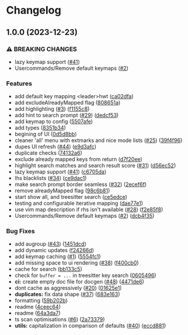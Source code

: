 # Changelog

## 1.0.0 (2023-12-23)


### ⚠ BREAKING CHANGES

* lazy keymap support ([#41](https://github.com/tris203/hawtkeys.nvim/issues/41))
* Usercommands/Remove default keymaps ([#2](https://github.com/tris203/hawtkeys.nvim/issues/2))

### Features

* add default key mapping &lt;leader&gt;hwt ([ca02dfa](https://github.com/tris203/hawtkeys.nvim/commit/ca02dfa9984efad622af79ced05045adc7f71223))
* add excludeAlreadyMapped flag ([808651a](https://github.com/tris203/hawtkeys.nvim/commit/808651a05bd77cc908cafb9793e5a290c79bd63c))
* add highlighting ([#3](https://github.com/tris203/hawtkeys.nvim/issues/3)) ([f1155c8](https://github.com/tris203/hawtkeys.nvim/commit/f1155c8e4e87c73724291f3fac71e8dcf39b421f))
* add hint to search prompt ([#29](https://github.com/tris203/hawtkeys.nvim/issues/29)) ([dedcf53](https://github.com/tris203/hawtkeys.nvim/commit/dedcf53dc257b902e767319a8cd03b3c62a621fb))
* add keymap to config ([5507afe](https://github.com/tris203/hawtkeys.nvim/commit/5507afe0f4312ca99d0a637a822c62dca438d2c6))
* add types ([8351b34](https://github.com/tris203/hawtkeys.nvim/commit/8351b341b7c555770895a35cb98a063f2596c8f1))
* begining of UI ([0d5d8bb](https://github.com/tris203/hawtkeys.nvim/commit/0d5d8bb901cc3e31dd9a9d6f9f2b16c146899cbf))
* cleaner 'all' menu with extmarks and nice mode lists ([#25](https://github.com/tris203/hawtkeys.nvim/issues/25)) ([39f4f96](https://github.com/tris203/hawtkeys.nvim/commit/39f4f962cea8dd31dad0dcb6d78582429d7f8d6c))
* dupes UI refresh ([#44](https://github.com/tris203/hawtkeys.nvim/issues/44)) ([e9d3afc](https://github.com/tris203/hawtkeys.nvim/commit/e9d3afc651ae0003bb82cc20f41ccad662eec6f6))
* duplicate checks ([74132a6](https://github.com/tris203/hawtkeys.nvim/commit/74132a6f36ff1e9bc3b44bba98c1e2c2c6501696))
* exclude already mapped keys from return ([d7f20ee](https://github.com/tris203/hawtkeys.nvim/commit/d7f20ee6833af7ad515edf601c450f7c3193869c))
* highlight search matches and search result score ([#31](https://github.com/tris203/hawtkeys.nvim/issues/31)) ([d56ec52](https://github.com/tris203/hawtkeys.nvim/commit/d56ec52f4b3c597d5f57a625f0b8e063782ab7ad))
* lazy keymap support ([#41](https://github.com/tris203/hawtkeys.nvim/issues/41)) ([c6705da](https://github.com/tris203/hawtkeys.nvim/commit/c6705da0a8c8ceddfa754f3e00c12e517bd421cc))
* lhs blacklists ([#34](https://github.com/tris203/hawtkeys.nvim/issues/34)) ([ce9dac1](https://github.com/tris203/hawtkeys.nvim/commit/ce9dac1ee66cb04ff83975c400247f35695ce6f1))
* make search prompt border seamless ([#32](https://github.com/tris203/hawtkeys.nvim/issues/32)) ([2ecef6f](https://github.com/tris203/hawtkeys.nvim/commit/2ecef6f2ed3ab127a7e620766abe5d2bc57b867b))
* remove alreadyMapped flag ([98c6b81](https://github.com/tris203/hawtkeys.nvim/commit/98c6b812f38639f9d251ce9f7fc6096b08c355be))
* start show all, and treesitter search ([ce5edce](https://github.com/tris203/hawtkeys.nvim/commit/ce5edce08da82ed1c00d64b68ca096ae94042ec0))
* testing and configurable iterative mapping ([dae77e1](https://github.com/tris203/hawtkeys.nvim/commit/dae77e1262bf1ddc05d0a90a9b837e59a15d09e8))
* use vim map description if rhs isn't available ([#28](https://github.com/tris203/hawtkeys.nvim/issues/28)) ([f2e85f8](https://github.com/tris203/hawtkeys.nvim/commit/f2e85f818c1df22e970b47dc35e21d24b525e629))
* Usercommands/Remove default keymaps ([#2](https://github.com/tris203/hawtkeys.nvim/issues/2)) ([dcb4f35](https://github.com/tris203/hawtkeys.nvim/commit/dcb4f35dcdc2a20a9697030c3f9ab7ce78e93e0c))


### Bug Fixes

* add augroup ([#43](https://github.com/tris203/hawtkeys.nvim/issues/43)) ([1451dcd](https://github.com/tris203/hawtkeys.nvim/commit/1451dcd4b74f6efd14f44da0ff80791ffe76660d))
* add dynamic updates ([f24266d](https://github.com/tris203/hawtkeys.nvim/commit/f24266d67f44a6c1eed4a0c339ce47b741e9e7f2))
* add keymap caching ([#1](https://github.com/tris203/hawtkeys.nvim/issues/1)) ([5554fc1](https://github.com/tris203/hawtkeys.nvim/commit/5554fc1899e6229ba960c9b64b053ab414d7044f))
* add missing space to ui rendering ([#38](https://github.com/tris203/hawtkeys.nvim/issues/38)) ([f400cb0](https://github.com/tris203/hawtkeys.nvim/commit/f400cb0b94bde43bb59f221fb1f5ccba40b374ff))
* cache for search ([bb133c5](https://github.com/tris203/hawtkeys.nvim/commit/bb133c545e6eb056425badb5fe0ab34056536e89))
* check for `buffer = ...` in treesitter key search ([0605496](https://github.com/tris203/hawtkeys.nvim/commit/0605496e2cfa3ae0475086ec0ec315c5e1185a13))
* **ci:** create empty doc file for docgen ([#48](https://github.com/tris203/hawtkeys.nvim/issues/48)) ([4471de6](https://github.com/tris203/hawtkeys.nvim/commit/4471de64333242afdd05869e05d8d548e42c6dea))
* dont cache as aggressively ([#20](https://github.com/tris203/hawtkeys.nvim/issues/20)) ([01625e1](https://github.com/tris203/hawtkeys.nvim/commit/01625e15e31568cc247f5b16902cb50d3b245e64))
* **duplicates:** fix data shape ([#37](https://github.com/tris203/hawtkeys.nvim/issues/37)) ([683e163](https://github.com/tris203/hawtkeys.nvim/commit/683e163909dba3247775f581d9897c540d8245b1))
* formatting ([59b202b](https://github.com/tris203/hawtkeys.nvim/commit/59b202b5d6272844e8326016f3a74be07c276480))
* readme ([4ceec64](https://github.com/tris203/hawtkeys.nvim/commit/4ceec649f2a82f8c9afe3b056b521480a1745596))
* readme ([64a3da7](https://github.com/tris203/hawtkeys.nvim/commit/64a3da7bdaf136c9f5029ed743c357036d6f4ec1))
* ts scan optimisations ([#6](https://github.com/tris203/hawtkeys.nvim/issues/6)) ([2a73379](https://github.com/tris203/hawtkeys.nvim/commit/2a7337983fbf5d2ba4492cac3c6ae5120b7f2f30))
* **utils:** capitalization in comparison of defaults ([#40](https://github.com/tris203/hawtkeys.nvim/issues/40)) ([eccd881](https://github.com/tris203/hawtkeys.nvim/commit/eccd881d10a1b9f12383ea6e64adc63c4ad5da18))
